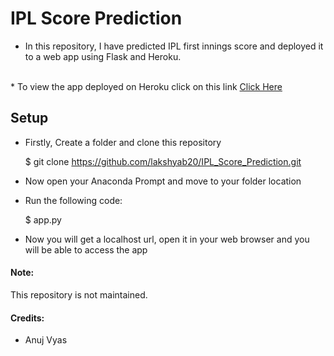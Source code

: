 <h1>IPL Score Prediction</h1>

* In this repository, I have predicted IPL first innings score and deployed it to a web app using Flask and Heroku.

<br>
* To view the app deployed on Heroku click on this link 
<a href="https://ipl-score-prediction-xg.herokuapp.com/"> Click Here</a> 
<br>
<h2>Setup</h2>

* Firstly, Create a folder and clone this repository
	
	$ git clone https://github.com/lakshyab20/IPL_Score_Prediction.git

* Now open your Anaconda Prompt and move to your folder location

* Run the following code:

	$ app.py

* Now you will get a localhost url, open it in your web browser and you will be able to access the app
<h4> Note: </h4> 
This repository is not maintained.
<h4>Credits:</h4>

* Anuj Vyas 
